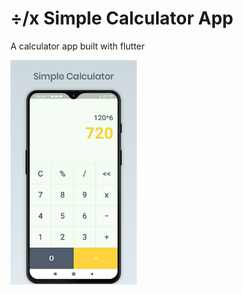 # ÷/x Simple Calculator App

A calculator app built with flutter

<img src="images/snapshot.png" width="40%">
